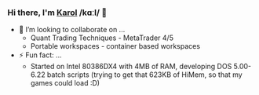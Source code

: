 ### Hi there, I'm [Karol](https://en.wikipedia.org/wiki/Karol_(name)) /kɑːl/ 👋

- 👯 I’m looking to collaborate on ...
  - Quant Trading Techniques - MetaTrader 4/5
  - Portable workspaces - container based workspaces
- ⚡ Fun fact: ...
  - Started on Intel 80386DX4 with 4MB of RAM, developing DOS 5.00-6.22 batch scripts (trying to get that 623KB of HiMem, so that my games could load :D)

